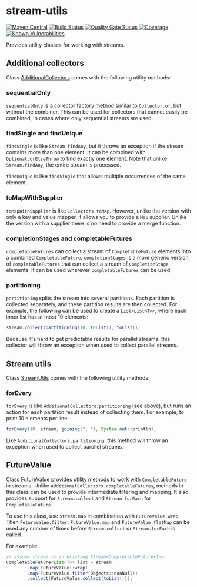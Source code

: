 # stream-utils
[![Maven Central](https://img.shields.io/maven-central/v/com.github.robtimus/stream-utils)](https://search.maven.org/artifact/com.github.robtimus/stream-utils)
[![Build Status](https://github.com/robtimus/stream-utils/actions/workflows/build.yml/badge.svg)](https://github.com/robtimus/stream-utils/actions/workflows/build.yml)
[![Quality Gate Status](https://sonarcloud.io/api/project_badges/measure?project=com.github.robtimus%3Astream-utils&metric=alert_status)](https://sonarcloud.io/summary/overall?id=com.github.robtimus%3Astream-utils)
[![Coverage](https://sonarcloud.io/api/project_badges/measure?project=com.github.robtimus%3Astream-utils&metric=coverage)](https://sonarcloud.io/summary/overall?id=com.github.robtimus%3Astream-utils)
[![Known Vulnerabilities](https://snyk.io/test/github/robtimus/stream-utils/badge.svg)](https://snyk.io/test/github/robtimus/stream-utils)

Provides utility classes for working with streams.

## Additional collectors

Class [AdditionalCollectors](https://robtimus.github.io/stream-utils/apidocs/com/github/robtimus/stream/AdditionalCollectors.html) comes with the following utility methods:

### sequentialOnly
`sequentialOnly` is a collector factory method similar to `Collector.of`, but without the combiner. This can be used for collectors that cannot easily be combined, in cases where only sequential streams are used.

### findSingle and findUnique
`findSingle` is like `Stream.findAny`, but it throws an exception if the stream contains more than one element. It can be combined with `Optional.orElseThrow` to find exactly one element. Note that unlike `Stream.findAny`, the entire stream is processed.

`findUnique` is like `findSingle` that allows multiple occurrences of the same element.

### toMapWithSupplier
`toMapWithSupplier` is like `Collectors.toMap`. However, unlike the version with only a key and value mapper, it allows you to provide a `Map` supplier. Unlike the version with a supplier there is no need to provide a merge function.

### completionStages and completableFutures
`completableFutures` can collect a stream of `CompletableFuture` elements into a combined `CompletableFuture`.
`completionStages` is a more generic version of `completableFutures` that can collect a stream of `CompletionStage` elements. It can be used wherever `completableFutures` can be used.

### partitioning
`partitioning` splits the stream into several partitions. Each partition is collected separately, and these partition results are then collected. For example, the following can be used to create a `List<List<T>>`, where each inner list has at most 10 elements:

```java
stream.collect(partitioning(10, toList(), toList())
```

Because it's hard to get predictable results for parallel streams, this collector will throw an exception when used to collect parallel streams.

## Stream utils

Class [StreamUtils](https://robtimus.github.io/stream-utils/apidocs/com/github/robtimus/stream/StreamUtils.html) comes with the following utility methods:

### forEvery

`forEvery` is like `AdditionalCollectors.partitioning` (see above), but runs an action for each partition result instead of collecting them. For example, to print 10 elements per line:

```java
forEvery(10, stream, joining(", "), System.out::println);
```

Like `AdditionalCollectors.partitioning`, this method will throw an exception when used to collect parallel streams.

## FutureValue

Class [FutureValue](https://robtimus.github.io/stream-utils/apidocs/com/github/robtimus/stream/FutureValue.html) provides utility methods to work with `CompletableFuture` in streams. Unlike `AdditionalCollectors.completableFutures`, methods in this class can be used to provide intermediate filtering and mapping. It also provides support for `Stream.collect` and `Stream.forEach` for `CompletableFuture`.

To use this class, use `Stream.map` in combination with `FutureValue.wrap`. Then `FutureValue.filter`, `FutureValue.map` and `FutureValue.flatMap` can be used any number of times before `Stream.collect` or `Stream.forEach` is called.

For example:

```java
// assume stream is an existing Stream<CompletableFuture<T>>
CompletableFuture<List<T>> list = stream
        .map(FutureValue::wrap)
        .map(FutureValue.filter(Objects::nonNull))
        .collect(FutureValue.collect(toList()));
```
